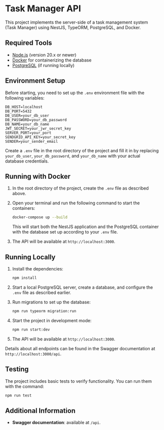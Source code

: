 
# Task Manager API

This project implements the server-side of a task management system (Task Manager) using NestJS, TypeORM, PostgreSQL, and Docker.

## Required Tools

- [Node.js](https://nodejs.org/) (version 20.x or newer)
- [Docker](https://www.docker.com/) for containerizing the database
- [PostgreSQL](https://www.postgresql.org/) (if running locally)

## Environment Setup

Before starting, you need to set up the `.env` environment file with the following variables:

```env
DB_HOST=localhost
DB_PORT=5432
DB_USER=your_db_user
DB_PASSWORD=your_db_password
DB_NAME=your_db_name
JWT_SECRET=your_jwr_secret_key
SERVER_PORT=your_port
SENDGRID_API_KEY=your_secret_key
SENDER=your_sender_email
```

Create a `.env` file in the root directory of the project and fill it in by replacing `your_db_user`, `your_db_password`, and `your_db_name` with your actual database credentials.

## Running with Docker

1. In the root directory of the project, create the `.env` file as described above.
2. Open your terminal and run the following command to start the containers:

   ```bash
   docker-compose up --build
   ```

   This will start both the NestJS application and the PostgreSQL container with the database set up according to your `.env` file.

3. The API will be available at `http://localhost:3000`.

## Running Locally

1. Install the dependencies:

   ```bash
   npm install
   ```

2. Start a local PostgreSQL server, create a database, and configure the `.env` file as described earlier.
3. Run migrations to set up the database:

   ```bash
   npm run typeorm migration:run
   ```

4. Start the project in development mode:

   ```bash
   npm run start:dev
   ```

5. The API will be available at `http://localhost:3000`.

Details about all endpoints can be found in the Swagger documentation at `http://localhost:3000/api`.

## Testing

The project includes basic tests to verify functionality. You can run them with the command:

```bash
npm run test
```

## Additional Information

- **Swagger documentation**: available at `/api`.